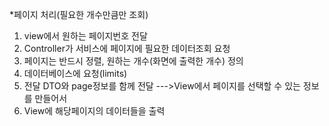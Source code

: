 *페이지 처리(필요한 개수만큼만 조회)

1. view에서 원하는 페이지번호 전달
2. Controller가 서비스에 페이지에 필요한 데이터조회 요청
3. 페이지는 반드시 정렬, 원하는 개수(화면에 출력한 개수) 정의
4. 데이터베이스에 요청(limits)
5. 전달 DTO와 page정보를 함께 전달
--->View에서 페이지를 선택할 수 있는 정보를 만들어서
6. View에 해당페이지의 데이터들을 출력